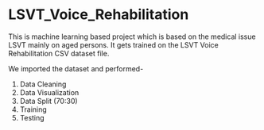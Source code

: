 # LSVT_Voice_Rehabilitation
This is machine learning based project which is based on the medical issue LSVT mainly on aged persons. It gets trained on the LSVT Voice Rehabilitation CSV dataset file.

We imported the dataset and performed-
1. Data Cleaning
2. Data Visualization
3. Data Split (70:30)
4. Training
5. Testing
